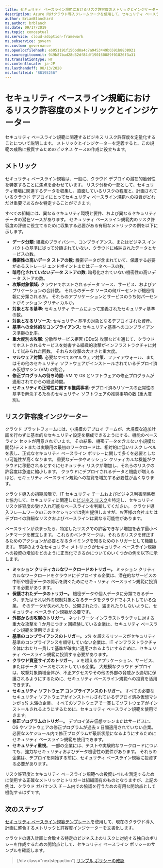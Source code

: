 ```yaml
---
title: セキュリティ ベースライン規範におけるリスク許容度のメトリックとインジケーター。
description: Azure 向けクラウド導入フレームワークを使用して、セキュリティ ベースライン規範に関連するビジネス リスクの許容度を定量化する方法について説明します。
author: BrianBlanchard
ms.author: brblanch
ms.date: 09/17/2019
ms.topic: conceptual
ms.service: cloud-adoption-framework
ms.subservice: govern
ms.custom: governance
ms.openlocfilehash: eb051191f156bd8a4c7a9453449b6591b8838921
ms.sourcegitcommit: 949b87bad28d32df84df190160089f01826f3a31
ms.translationtype: HT
ms.contentlocale: ja-JP
ms.lasthandoff: 08/13/2020
ms.locfileid: "88195256"
---
```

# <a name="risk-tolerance-metrics-and-indicators-in-the-security-baseline-discipline"></a>セキュリティ ベースライン規範におけるリスク許容度のメトリックとインジケーター

セキュリティ ベースライン規範に関連するビジネス リスク許容度を定量化することについて説明します。 メトリックとインジケーターを定義すると、この規範の成熟に投資するためのビジネス ケースの作成に役立ちます。

## <a name="metrics"></a>メトリック

セキュリティ ベースライン規範は、一般に、クラウド デプロイの潜在的脆弱性を特定することに焦点を合わせています。 リスク分析の一部として、セキュリティ環境に関連するデータを収集し、直面しているリスクの程度と、計画されているクラウド デプロイにとってセキュリティ ベースライン規範への投資がどれだけ重要であるかを特定することができます。

すべての組織には、異なるセキュリティ環境と要件、および異なるセキュリティ データの潜在ソースがあります。 セキュリティ ベースライン規範内のリスク許容度の評価に役立てるために収集する必要がある有用なメトリックの例を以下に示します。

- **データ分類:** 組織のプライバシー、コンプライアンス、またはビジネス インパクトの基準に従って分類されていない、クラウドに格納されたデータとサービスの数。
- **機密性の高いデータ ストアの数:** 機密データが含まれていて、保護する必要があるストレージ エンドポイントまたはデータベースの数。
- **暗号化されていないデータ ストアの数:** 暗号化されていない機密性の高いデータ ストアの数。
- **攻撃対象領域:** クラウドでホストされるデータ ソース、サービス、およびアプリケーションの合計数。 それらのデータ ソースの何パーセントが機密情報に分類されるか。 それらのアプリケーションとサービスのうち何パーセントがミッション クリティカルか。
- **対象となる基準:** セキュリティ チームによって定義されたセキュリティ基準の数。
- **対象となるリソース:** セキュリティ基準の対象となるデプロイされた資産。
- **基準への全体的なコンプライアンス:** セキュリティ基準へのコンプライアンス準拠の比率。
- **重大度別の攻撃:** 分散型サービス拒否 (DDoS) 攻撃などを通じて、クラウドでホストされるサービスを妨害する組織的攻撃がインフラストラクチャに対して試みられた回数。 それらの攻撃の大きさと重大度。
- **マルウェア対策:** 必要なすべてのマルウェア対策、ファイアウォール、またはその他のセキュリティ ソフトウェアがインストールされているデプロイ済み仮想マシン (VM) の割合。
- **修正プログラムの待ち時間:** VM で OS とソフトウェアの修正プログラムが適用されてからの経過時間。
- **セキュリティの正常性に関する推奨事項:** デプロイ済みリソースの正常性の基準を解決するためのセキュリティ ソフトウェアの推奨事項の数 (重大度別)。

## <a name="risk-tolerance-indicators"></a>リスク許容度インジケーター

クラウド プラットフォームには、小規模のデプロイ チームが、大規模な追加計画を行わずに基本的なセキュリティ設定を構成できるようにする、機能のベースライン セットが用意されています。 その結果、機密データを含まない小規模な開発/テストまたは実験用の最初のワークロードは、相対的に低いリスク レベルを表し、正式なセキュリティ ベースライン ポリシーに関して多くを必要としない可能性が高くなります。 重要なデータやミッション クリティカルな機能がクラウドに移動されるとすぐにセキュリティ リスクが増加し、それらのリスクの許容度は急速に縮小します。 クラウドにデプロイされるデータと機能が増えるほど、セキュリティ ベースライン規範への投資を増加する必要性が高くなります。

クラウド導入の初期段階で、IT セキュリティ チームおよびビジネス利害関係者と協力して、セキュリティに関連した[ビジネス リスク](./business-risks.md)を特定し、セキュリティ リスク許容度の受け入れ可能なベースラインを判断してください。 クラウド導入フレームワークのこのセクションでは例を提供しますが、お客様の会社またはデプロイの詳細なリスクおよびベースラインは異なる可能性があります。

ベースラインが決まったら、特定したリスクでの許容できない増加を表す最小ベンチマークを確立します。 これらのベンチマークは、それらのリスクを修正するためのアクションが必要となるタイミングを知るためのトリガーとして機能します。 前述のようなセキュリティ メトリックがセキュリティ ベースライン規範への投資の増加をどのように正当化できるかについてのいくつかの例を以下に示します。

- **ミッション クリティカルなワークロードのトリガー。** ミッション クリティカルなワークロードをクラウドにデプロイする企業は、潜在的なサービスの中断や機密データの開示を防ぐためにセキュリティ ベースライン規範に投資する必要があります。
- **保護されたデータのトリガー。** 機密データや個人データに分類できるデータ、またはそれ以外の規制対象となるデータをクラウドでホストしている企業。 そのデータが失われたり、公開されたり、盗まれたりしないように、セキュリティ ベースライン規範が必要です。
- **外部からの攻撃のトリガー。** ネットワーク インフラストラクチャに対する重大な攻撃を 1 か月につき *x* 回経験している企業は、セキュリティ ベースライン規範を活用できます。
- **基準のコンプライアンスのトリガー。** *x%* を超えるリソースがセキュリティ基準のコンプライアンスを順守していない企業は、IT インフラストラクチャ全体にわたり一貫して基準が確実に適用されるようにするために、セキュリティ ベースライン規範に投資する必要があります。
- **クラウド資産サイズのトリガー。** *x* を超えるアプリケーション、サービス、またはデータ ソースをホストしている企業。 大規模なクラウド デプロイは、攻撃対象領域全体が、不正アクセスやその他の外部の脅威から適切に保護されるようにするために、セキュリティ ベースライン規範への投資を活用できます。
- **セキュリティ ソフトウェア コンプライアンスのトリガー。** すべての必要なセキュリティ ソフトウェアがインストールされているデプロイ済み仮想マシンが *x%* 未満の企業。 すべてのソフトウェアで一貫してソフトウェアがインストールされるようにするために、セキュリティ ベースライン規範を使用できます。
- **修正プログラムのトリガー。** デプロイ済み仮想マシンまたはサービスに、OS やソフトウェアの修正プログラムが過去 *x* 日間適用されていない企業。 必要なスケジュール内で修正プログラムが最新状態になるようにするためにセキュリティ ベースライン規範を使用できます。
- **セキュリティ重視**。 一部の企業には、テストや実験的なワークロードについても、強力なセキュリティおよびデータ機密性の要件があります。 それらの企業は、デプロイを開始する前に、セキュリティ ベースライン規範に投資する必要があります。

リスク許容度とセキュリティ ベースライン規範への投資レベルを測定するために使用する正確なメトリックとトリガーは組織固有のものとなりますが、上記の例は、クラウド ガバナンス チーム内での協議を行うための有用な開始点として機能するはずです。

## <a name="next-steps"></a>次のステップ

[セキュリティ ベースライン規範テンプレート](./template.md)を使用して、現在のクラウド導入計画に整合するメトリックと許容度インジケーターを文書化します。

クラウドの導入計画に合致する特定のビジネス上のリスクに対処する独自のポリシーを作成するための開始点として、セキュリティ ベースライン ポリシーのサンプルを確認します。

> [!div class="nextstepaction"]
> [サンプル ポリシーの確認](./policy-statements.md)
